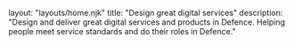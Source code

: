 layout: "layouts/home.njk"
title: "Design great digital services"
description: "Design and deliver great digital services and products in Defence. Helping people meet service standards and do their roles in Defence."